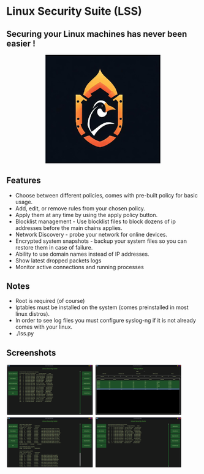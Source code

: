 # Linux Security Suite (LSS)
## Securing your Linux machines has never been easier !

<p align="center">
<img src="Screenshots/lss.jpg" width="300">
</p>

## Features
- Choose between different policies, comes with pre-built policy for basic usage.
- Add, edit, or remove rules from your chosen policy.
- Apply them at any time by using the apply policy button.
- Blocklist management - Use blocklist files to block dozens of ip addresses before the main chains applies.
- Network Discovery - probe your network for online devices.
- Encrypted system snapshots - backup your system files so you can restore them in case of failure.
- Ability to use domain names instead of IP addresses.
- Show latest dropped packets logs
- Monitor active connections and running processes

## Notes
- Root is required (of course)
- Iptables must be installed on the system (comes preinstalled in most linux distros).
- In order to see log files you must configure syslog-ng if it is not already comes with your linux.
- ./lss.py

## Screenshots
<img src="Screenshots/1.png" width="45%"></img> <img src="Screenshots/2.png" width="45%"></img> <img src="Screenshots/3.png" width="45%"></img> <img src="Screenshots/4.png" width="45%"></img> 



